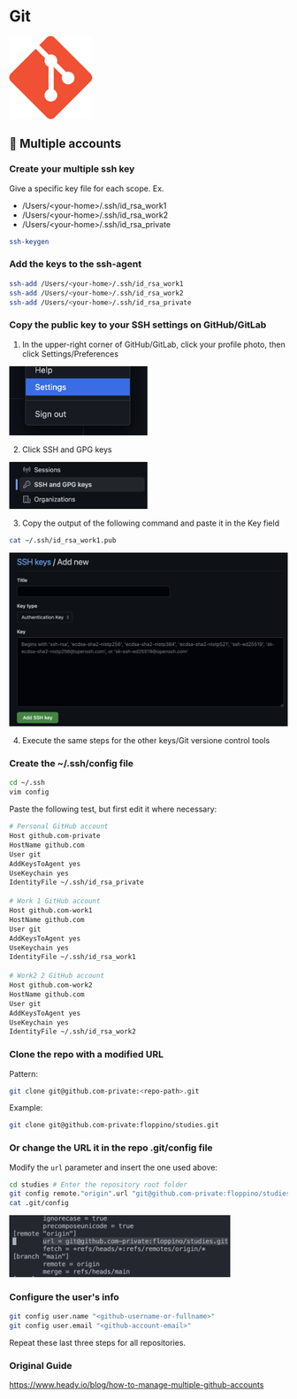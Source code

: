 # Git

[<img src="../../assets/git_logo.png" width="150"/>](../../assets/git_logo.png)


## 🔑 Multiple accounts

### Create your multiple ssh key
Give a specific key file for each scope.
Ex. 
- /Users/\<your-home\>/.ssh/id_rsa_work1
- /Users/\<your-home\>/.ssh/id_rsa_work2
- /Users/\<your-home\>/.ssh/id_rsa_private
```bash
ssh-keygen
```
### Add the keys to the ssh-agent
```bash
ssh-add /Users/<your-home>/.ssh/id_rsa_work1
ssh-add /Users/<your-home>/.ssh/id_rsa_work2
ssh-add /Users/<your-home>/.ssh/id_rsa_private
```
### Copy the public key to your SSH settings on GitHub/GitLab
1. In the upper-right corner of GitHub/GitLab, click your profile photo, then click Settings/Preferences

[<img src="../../assets/git_01.png" width="250"/>](../../assets/git_01.png)

2. Click SSH and GPG keys

[<img src="../../assets/git_02.png" width="250"/>](../../assets/git_02.png)

3. Copy the output of the following command and paste it in the Key field
```bash
cat ~/.ssh/id_rsa_work1.pub
```

[<img src="../../assets/git_03.png" width="700"/>](../../assets/git_03.png)

4. Execute the same steps for the other keys/Git versione control tools

### Create the ~/.ssh/config file
 ```bash
cd ~/.ssh
vim config
 ```

Paste the following test, but first edit it where necessary:
```bash
# Personal GitHub account
Host github.com-private
HostName github.com
User git
AddKeysToAgent yes
UseKeychain yes
IdentityFile ~/.ssh/id_rsa_private

# Work 1 GitHub account
Host github.com-work1
HostName github.com
User git
AddKeysToAgent yes
UseKeychain yes
IdentityFile ~/.ssh/id_rsa_work1

# Work2 2 GitHub account
Host github.com-work2
HostName github.com
User git
AddKeysToAgent yes
UseKeychain yes
IdentityFile ~/.ssh/id_rsa_work2
```

### Clone the repo with a modified URL
Pattern:

```bash
git clone git@github.com-private:<repo-path>.git
```

Example:
```bash
git clone git@github.com-private:floppino/studies.git 
```

### Or change the URL it in the repo .git/config file
Modify the `url` parameter and insert the one used above:

```bash
cd studies # Enter the repository root folder
git config remote."origin".url "git@github.com-private:floppino/studies.git"
cat .git/config
```

[<img src="../../assets/git_04.png" width="400"/>](../../assets/git_04.png)

### Configure the user's info
```bash
git config user.name "<github-username-or-fullname>"
git config user.email "<github-account-email>"
```
Repeat these last three steps for all repositories.

### Original Guide
https://www.heady.io/blog/how-to-manage-multiple-github-accounts